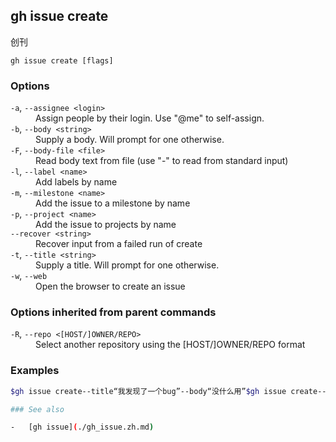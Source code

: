 

## gh issue create

创刊

```
gh issue create [flags]
```

### Options

<dl class="flags">
	<dt><code>-a</code>, <code>--assignee &lt;login&gt;</code></dt>
	<dd>Assign people by their login. Use &#34;@me&#34; to self-assign.</dd>

<dt><code>-b</code>, <code>--body &lt;string&gt;</code></dt>
<dd>Supply a body. Will prompt for one otherwise.</dd>

<dt><code>-F</code>, <code>--body-file &lt;file&gt;</code></dt>
<dd>Read body text from file (use &#34;-&#34; to read from standard input)</dd>

<dt><code>-l</code>, <code>--label &lt;name&gt;</code></dt>
<dd>Add labels by name</dd>

<dt><code>-m</code>, <code>--milestone &lt;name&gt;</code></dt>
<dd>Add the issue to a milestone by name</dd>

<dt><code>-p</code>, <code>--project &lt;name&gt;</code></dt>
<dd>Add the issue to projects by name</dd>

<dt><code>--recover &lt;string&gt;</code></dt>
<dd>Recover input from a failed run of create</dd>

<dt><code>-t</code>, <code>--title &lt;string&gt;</code></dt>
<dd>Supply a title. Will prompt for one otherwise.</dd>

<dt><code>-w</code>, <code>--web</code></dt>
<dd>Open the browser to create an issue</dd>

</dl>

### Options inherited from parent commands

<dl class="flags">
	<dt><code>-R</code>, <code>--repo &lt;[HOST/]OWNER/REPO&gt;</code></dt>
	<dd>Select another repository using the [HOST/]OWNER/REPO format</dd>
</dl>

### Examples

```bash
$gh issue create--title“我发现了一个bug”--body“没什么用”$gh issue create--label“bug，需要帮助”$gh issue create--label“需要帮助”$gh issue create--assignment monalisa，hubot$gh issue create--assignment“@me”$gh issue create--project“路线图”{%endraw%}{%endhighlight

### See also

-   [gh issue](./gh_issue.zh.md)
